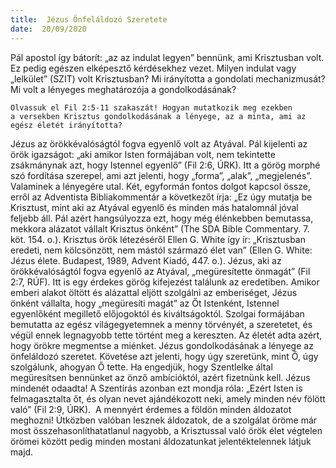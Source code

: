 ```yaml
---
title:  Jézus Önfeláldozó Szeretete
date:  20/09/2020
---
```


Pál apostol így bátorít: „az az indulat legyen” bennünk, ami Krisztusban volt. Ez pedig egészen elképesztő kérdésekhez vezet. Milyen indulat vagy „lelkület” (SZIT) volt Krisztusban? Mi irányította a gondolati mechanizmusát? Mi volt a lényeges meghatározója a gondolkodásának?

`Olvassuk el Fil 2:5-11 szakaszát! Hogyan mutatkozik meg ezekben a versekben Krisztus gondolkodásának a lényege, az a minta, ami az egész életét irányította?`

Jézus az örökkévalóságtól fogva egyenlő volt az Atyával. Pál kijelenti az örök igazságot: „aki amikor Isten formájában volt, nem tekintette zsákmánynak azt, hogy Istennel egyenlő” (Fil 2:6, ÚRK). Itt a görög morphé szó fordítása szerepel, ami azt jelenti, hogy „forma”, „alak”, „megjelenés”. Valaminek a lényegére utal. Két, egyformán fontos dolgot kapcsol össze, erről az Adventista Bibliakommentár a következőt írja: „Ez úgy mutatja be Krisztust, mint aki az Atyával egyenlő és minden más hatalomnál jóval feljebb áll. Pál azért hangsúlyozza ezt, hogy még élénkebben bemutassa, mekkora alázatot vállalt Krisztus önként” (The SDA Bible Commentary. 7. köt. 154. o.). Krisztus örök létezéséről Ellen G. White így ír: „Krisztusban eredeti, nem kölcsönzött, nem mástól származó élet van” (Ellen G. White: Jézus élete. Budapest, 1989, Advent Kiadó, 447. o.). Jézus, aki az örökkévalóságtól fogva egyenlő az Atyával, „megüresítette önmagát” (Fil 2:7, RÚF). Itt is egy érdekes görög kifejezést találunk az eredetiben. Amikor emberi alakot öltött és alázattal eljött szolgálni az emberiséget, Jézus önként vállalta, hogy „megüresíti magát” az Őt Istenként, Istennel egyenlőként megillető előjogoktól és kiváltságoktól. Szolgai formájában bemutatta az egész világegyetemnek a menny törvényét, a szeretetet, és végül ennek legnagyobb tette történt meg a kereszten. Az életét adta azért, hogy örökre megmentse a miénket. Jézus gondolkodásának a lényege az önfeláldozó szeretet. Követése azt jelenti, hogy úgy szeretünk, mint Ő, úgy szolgálunk, ahogyan Ő tette. Ha engedjük, hogy Szentlelke által megüresítsen bennünket az önző ambícióktól, azért fizetnünk kell. Jézus mindenét odaadta! A Szentírás azonban ezt mondja róla: „Ezért Isten is felmagasztalta őt, és olyan nevet ajándékozott neki, amely minden név fölött való” (Fil 2:9, ÚRK).  A mennyért érdemes a földön minden áldozatot meghozni! Útközben valóban lesznek áldozatok, de a szolgálat öröme már most összehasonlíthatatlanul nagyobb, a Krisztussal való örök élet végtelen örömei között pedig minden mostani áldozatunkat jelentéktelennek látjuk majd.